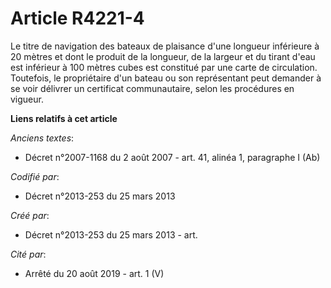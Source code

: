 # Article R4221-4

Le titre de navigation des bateaux de plaisance d'une longueur inférieure à 20 mètres et dont le produit de la longueur, de
la largeur et du tirant d'eau est inférieur à 100 mètres cubes est constitué par une carte de circulation. Toutefois, le
propriétaire d'un bateau ou son représentant peut demander à se voir délivrer un certificat communautaire, selon les
procédures en vigueur.

**Liens relatifs à cet article**

_Anciens textes_:

  - Décret n°2007-1168 du 2 août 2007 - art. 41, alinéa 1, paragraphe I (Ab)

_Codifié par_:

  - Décret n°2013-253 du 25 mars 2013

_Créé par_:

  - Décret n°2013-253 du 25 mars 2013 - art.

_Cité par_:

  - Arrêté du 20 août 2019 - art. 1 (V)
